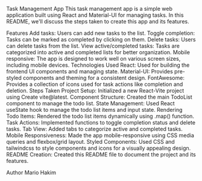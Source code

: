 Task Management App
This task management app is a simple web application built using React and Material-UI for managing tasks. In this README, we'll discuss the steps taken to create this app and its features.

Features
Add tasks: Users can add new tasks to the list.
Toggle completion: Tasks can be marked as completed by clicking on them.
Delete tasks: Users can delete tasks from the  list.
View active/completed tasks: Tasks are categorized into active and completed lists for better organization.
Mobile responsive: The app is designed to work well on various screen sizes, including mobile devices.
Technologies Used
React: Used for building the frontend UI components and managing state.
Material-UI: Provides pre-styled components and theming for a consistent design.
FontAwesome: Provides a collection of icons used for task actions like completion and deletion.
Steps Taken
Project Setup: Initialized a new React-Vite project using Create vite@latest.
Component Structure: Created the main TodoList component to manage the todo list.
State Management: Used React useState hook to manage the todo list items and input state.
Rendering Todo Items: Rendered the todo list items dynamically using .map() function.
Task Actions: Implemented functions to toggle completion status and delete tasks.
Tab View: Added tabs to categorize active and completed tasks.
Mobile Responsiveness: Made the app mobile-responsive using CSS media queries and flexbox/grid layout.
Styled Components: Used CSS and tailwindcss to style components and icons for a visually appealing design.
README Creation: Created this README file to document the project and its features.


Author
Mario Hakim